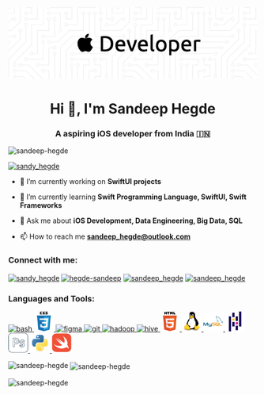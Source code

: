 ![Header](https://github.com/sandeep-hegde/sandeep-hegde/blob/main/github-header-image.png?raw=true)
<h1 align="center">Hi 👋, I'm Sandeep Hegde</h1>
<h3 align="center">A aspiring iOS developer from India 🇮🇳</h3>

<p align="left"> <img src="https://komarev.com/ghpvc/?username=sandeep-hegde&label=Profile%20views&color=0e75b6&style=flat" alt="sandeep-hegde" /> </p>

<p align="left"> <a href="https://twitter.com/sandy_hegde" target="blank"><img src="https://img.shields.io/twitter/follow/sandy_hegde?logo=twitter&style=for-the-badge" alt="sandy_hegde" /></a> </p>

- 🔭 I’m currently working on **SwiftUI projects**

- 🌱 I’m currently learning **Swift Programming Language, SwiftUI, Swift Frameworks**

- 💬 Ask me about **iOS Development, Data Engineering, Big Data, SQL**

- 📫 How to reach me **sandeep_hegde@outlook.com**

<h3 align="left">Connect with me:</h3>
<p align="left">
<a href="https://twitter.com/sandy_hegde" target="blank"><img align="center" src="https://raw.githubusercontent.com/rahuldkjain/github-profile-readme-generator/master/src/images/icons/Social/twitter.svg" alt="sandy_hegde" height="30" width="40" /></a>
<a href="https://linkedin.com/in/hegde-sandeep" target="blank"><img align="center" src="https://raw.githubusercontent.com/rahuldkjain/github-profile-readme-generator/master/src/images/icons/Social/linked-in-alt.svg" alt="hegde-sandeep" height="30" width="40" /></a>
<a href="https://instagram.com/sandeep_hegde" target="blank"><img align="center" src="https://raw.githubusercontent.com/rahuldkjain/github-profile-readme-generator/master/src/images/icons/Social/instagram.svg" alt="sandeep_hegde" height="30" width="40" /></a>
<a href="https://medium.com/sandeep_hegde" target="blank"><img align="center" src="https://raw.githubusercontent.com/rahuldkjain/github-profile-readme-generator/master/src/images/icons/Social/medium.svg" alt="sandeep_hegde" height="30" width="40" /></a>
</p>

<h3 align="left">Languages and Tools:</h3>
<p align="left"> <a href="https://www.gnu.org/software/bash/" target="_blank" rel="noreferrer"> <img src="https://www.vectorlogo.zone/logos/gnu_bash/gnu_bash-icon.svg" alt="bash" width="40" height="40"/> </a> <a href="https://www.w3schools.com/css/" target="_blank" rel="noreferrer"> <img src="https://raw.githubusercontent.com/devicons/devicon/master/icons/css3/css3-original-wordmark.svg" alt="css3" width="40" height="40"/> </a> <a href="https://www.figma.com/" target="_blank" rel="noreferrer"> <img src="https://www.vectorlogo.zone/logos/figma/figma-icon.svg" alt="figma" width="40" height="40"/> </a> <a href="https://git-scm.com/" target="_blank" rel="noreferrer"> <img src="https://www.vectorlogo.zone/logos/git-scm/git-scm-icon.svg" alt="git" width="40" height="40"/> </a> <a href="https://hadoop.apache.org/" target="_blank" rel="noreferrer"> <img src="https://www.vectorlogo.zone/logos/apache_hadoop/apache_hadoop-icon.svg" alt="hadoop" width="40" height="40"/> </a> <a href="https://hive.apache.org/" target="_blank" rel="noreferrer"> <img src="https://www.vectorlogo.zone/logos/apache_hive/apache_hive-icon.svg" alt="hive" width="40" height="40"/> </a> <a href="https://www.w3.org/html/" target="_blank" rel="noreferrer"> <img src="https://raw.githubusercontent.com/devicons/devicon/master/icons/html5/html5-original-wordmark.svg" alt="html5" width="40" height="40"/> </a> <a href="https://www.linux.org/" target="_blank" rel="noreferrer"> <img src="https://raw.githubusercontent.com/devicons/devicon/master/icons/linux/linux-original.svg" alt="linux" width="40" height="40"/> </a> <a href="https://www.mysql.com/" target="_blank" rel="noreferrer"> <img src="https://raw.githubusercontent.com/devicons/devicon/master/icons/mysql/mysql-original-wordmark.svg" alt="mysql" width="40" height="40"/> </a> <a href="https://pandas.pydata.org/" target="_blank" rel="noreferrer"> <img src="https://raw.githubusercontent.com/devicons/devicon/2ae2a900d2f041da66e950e4d48052658d850630/icons/pandas/pandas-original.svg" alt="pandas" width="40" height="40"/> </a> <a href="https://www.photoshop.com/en" target="_blank" rel="noreferrer"> <img src="https://raw.githubusercontent.com/devicons/devicon/master/icons/photoshop/photoshop-line.svg" alt="photoshop" width="40" height="40"/> </a> <a href="https://www.python.org" target="_blank" rel="noreferrer"> <img src="https://raw.githubusercontent.com/devicons/devicon/master/icons/python/python-original.svg" alt="python" width="40" height="40"/> </a> <a href="https://developer.apple.com/swift/" target="_blank" rel="noreferrer"> <img src="https://raw.githubusercontent.com/devicons/devicon/master/icons/swift/swift-original.svg" alt="swift" width="40" height="40"/> </a> </p>

<p><img align="left" src="https://github-readme-stats.vercel.app/api/top-langs?username=sandeep-hegde&show_icons=true&locale=en&layout=compact" alt="sandeep-hegde" /></p>

<p>&nbsp;<img align="center" src="https://github-readme-stats.vercel.app/api?username=sandeep-hegde&show_icons=true&locale=en" alt="sandeep-hegde" /></p>

<p><img align="center" src="https://github-readme-streak-stats.herokuapp.com/?user=sandeep-hegde&" alt="sandeep-hegde" /></p>
